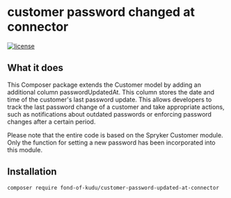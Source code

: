 # customer password changed at connector
[![license](https://img.shields.io/github/license/fond-of-kudu/discount-promotion-rest-api.svg)](https://packagist.org/packages/fond-of-kudu/discount-promotion-rest-api)

## What it does

This Composer package extends the Customer model by adding an additional column passwordUpdatedAt. This column stores the date and time of the customer's last password update. This allows developers to track the last password change of a customer and take appropriate actions, such as notifications about outdated passwords or enforcing password changes after a certain period.

Please note that the entire code is based on the Spryker Customer module. Only the function for setting a new password has been incorporated into this module.

## Installation

```
composer require fond-of-kudu/customer-password-updated-at-connector
```

